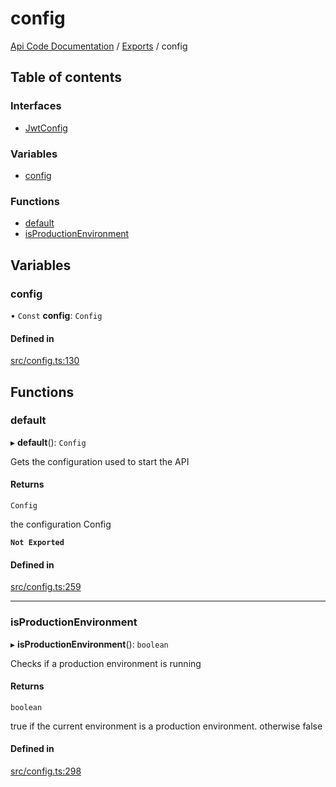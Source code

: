 # config
 
[Api Code Documentation](../README.md) / [Exports](../modules.md) / config

## Table of contents

### Interfaces

- [JwtConfig](../interfaces/config.JwtConfig.md)

### Variables

- [config](config.md#config)

### Functions

- [default](config.md#default)
- [isProductionEnvironment](config.md#isproductionenvironment)

## Variables

### config

• `Const` **config**: `Config`

#### Defined in

[src/config.ts:130](https://github.com/openkfw/TruBudget/blob/1602d8b/api/src/config.ts#L130)

## Functions

### default

▸ **default**(): `Config`

Gets the configuration used to start the API

#### Returns

`Config`

the configuration Config

**`Not Exported`**

#### Defined in

[src/config.ts:259](https://github.com/openkfw/TruBudget/blob/1602d8b/api/src/config.ts#L259)

___

### isProductionEnvironment

▸ **isProductionEnvironment**(): `boolean`

Checks if a production environment is running

#### Returns

`boolean`

true if the current environment is a production environment. otherwise false

#### Defined in

[src/config.ts:298](https://github.com/openkfw/TruBudget/blob/1602d8b/api/src/config.ts#L298)
